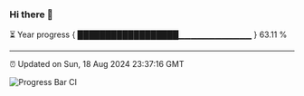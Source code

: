 ### Hi there 👋

⏳ Year progress { ██████████████████▁▁▁▁▁▁▁▁▁▁▁▁ } 63.11 %

---

⏰ Updated on Sun, 18 Aug 2024 23:37:16 GMT

![Progress Bar CI](https://github.com/IshwaranRudhara/GIT-ACTION/workflows/Progress%20Bar%20CI/badge.svg)
